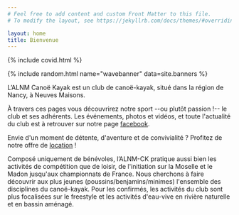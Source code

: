 ```yaml
---
# Feel free to add content and custom Front Matter to this file.
# To modify the layout, see https://jekyllrb.com/docs/themes/#overriding-theme-defaults

layout: home
title: Bienvenue
---
```


{% include covid.html %}

{% include random.html name="wavebanner" data=site.banners %}


L’ALNM Canoë Kayak est un club de canoë-kayak, situé dans la région de Nancy, à Neuves Maisons.

À travers ces pages vous découvrirez notre sport --ou plutôt passion !-- le club et ses adhérents.
Les événements, photos et vidéos, et toute l'actualité du club est à retrouver sur notre page 
[facebook](https://fr-fr.facebook.com/pages/alnm-section-kayak/138730189506306).

Envie d'un moment de détente, d'aventure et de convivialité ? Profitez de notre offre de 
[location](location.html) !

Composé uniquement de bénévoles, l’ALNM-CK pratique aussi bien les activités de compétition que 
de loisir, de l'initiation sur la Moselle et le Madon jusqu'aux championnats de France. Nous 
cherchons à faire découvrir aux plus jeunes (poussins/benjamins/minimes) l'ensemble des 
disciplines du canoë-kayak. Pour les confirmés, les activités du club sont plus focalisées sur
le freestyle et les activités d'eau-vive en rivière naturelle et en bassin aménagé.


